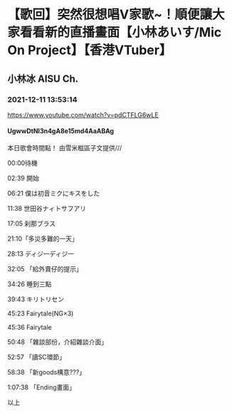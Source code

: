 # 【歌回】突然很想唱V家歌~！順便讓大家看看新的直播畫面【小林あいす/Mic On Project】【香港VTuber】

## 小林冰 AISU Ch. 

### 2021-12-11 13:53:14

https://www.youtube.com/watch?v=pdCTFLG6wLE

#### UgwwDtNl3n4gA8e15md4AaABAg

本日歌會時間點！ 由雪米糍區子文提供///

00:00待機

02:39 開始

06:21 僕は初音ミクにキスをした

11:38 世田谷ナィトサフアリ

17:05 刹那ブラス

21:10「多災多難的一天」

28:13 ディジ一ディジ一

32:05 「給外賣仔的提示」

34:26  睡到三點

39:43 キリトリセン

45:23 Fairytale(NG×3)

45:36 Fairytale

50:48 「雜談部份，介紹雜談介面」

52:57 「讀SC環節」

58:38 「新goods構意???」

1:07:38 「Ending畫面」

以上

